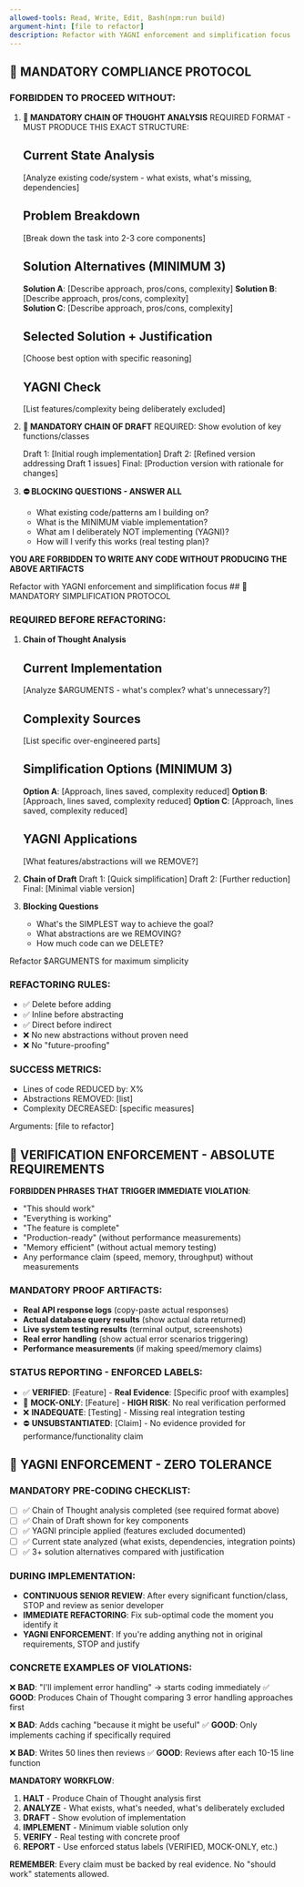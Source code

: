 ```yaml
---
allowed-tools: Read, Write, Edit, Bash(npm:run build)
argument-hint: [file to refactor]
description: Refactor with YAGNI enforcement and simplification focus
---
```


## 🛑 MANDATORY COMPLIANCE PROTOCOL

### FORBIDDEN TO PROCEED WITHOUT:

1. **🧠 MANDATORY CHAIN OF THOUGHT ANALYSIS**
   REQUIRED FORMAT - MUST PRODUCE THIS EXACT STRUCTURE:

   ## Current State Analysis
   [Analyze existing code/system - what exists, what's missing, dependencies]

   ## Problem Breakdown  
   [Break down the task into 2-3 core components]

   ## Solution Alternatives (MINIMUM 3)
   **Solution A**: [Describe approach, pros/cons, complexity]
   **Solution B**: [Describe approach, pros/cons, complexity]  
   **Solution C**: [Describe approach, pros/cons, complexity]

   ## Selected Solution + Justification
   [Choose best option with specific reasoning]

   ## YAGNI Check
   [List features/complexity being deliberately excluded]

2. **📝 MANDATORY CHAIN OF DRAFT**
   REQUIRED: Show evolution of key functions/classes
   
   Draft 1: [Initial rough implementation]
   Draft 2: [Refined version addressing Draft 1 issues] 
   Final:   [Production version with rationale for changes]

3. **⛔ BLOCKING QUESTIONS - ANSWER ALL**
   - What existing code/patterns am I building on?
   - What is the MINIMUM viable implementation?
   - What am I deliberately NOT implementing (YAGNI)?
   - How will I verify this works (real testing plan)?

**YOU ARE FORBIDDEN TO WRITE ANY CODE WITHOUT PRODUCING THE ABOVE ARTIFACTS**

<task>
Refactor with YAGNI enforcement and simplification focus
## 🛑 MANDATORY SIMPLIFICATION PROTOCOL

### REQUIRED BEFORE REFACTORING:

1. **Chain of Thought Analysis**
   ## Current Implementation
   [Analyze $ARGUMENTS - what's complex? what's unnecessary?]
   
   ## Complexity Sources
   [List specific over-engineered parts]
   
   ## Simplification Options (MINIMUM 3)
   **Option A**: [Approach, lines saved, complexity reduced]
   **Option B**: [Approach, lines saved, complexity reduced]
   **Option C**: [Approach, lines saved, complexity reduced]
   
   ## YAGNI Applications
   [What features/abstractions will we REMOVE?]

2. **Chain of Draft**
   Draft 1: [Quick simplification]
   Draft 2: [Further reduction]
   Final: [Minimal viable version]

3. **Blocking Questions**
   - What's the SIMPLEST way to achieve the goal?
   - What abstractions are we REMOVING?
   - How much code can we DELETE?

Refactor $ARGUMENTS for maximum simplicity

### REFACTORING RULES:
- ✅ Delete before adding
- ✅ Inline before abstracting  
- ✅ Direct before indirect
- ❌ No new abstractions without proven need
- ❌ No "future-proofing"

### SUCCESS METRICS:
- Lines of code REDUCED by: X%
- Abstractions REMOVED: [list]
- Complexity DECREASED: [specific measures]

Arguments: [file to refactor]
</task>

## 🚨 VERIFICATION ENFORCEMENT - ABSOLUTE REQUIREMENTS

**FORBIDDEN PHRASES THAT TRIGGER IMMEDIATE VIOLATION**:
- "This should work" 
- "Everything is working"  
- "The feature is complete"
- "Production-ready" (without performance measurements)
- "Memory efficient" (without actual memory testing)
- Any performance claim (speed, memory, throughput) without measurements

### MANDATORY PROOF ARTIFACTS:
- **Real API response logs** (copy-paste actual responses)
- **Actual database query results** (show actual data returned)
- **Live system testing results** (terminal output, screenshots)
- **Real error handling** (show actual error scenarios triggering)
- **Performance measurements** (if making speed/memory claims)

### STATUS REPORTING - ENFORCED LABELS:
- ✅ **VERIFIED**: [Feature] - **Real Evidence**: [Specific proof with examples]
- 🚨 **MOCK-ONLY**: [Feature] - **HIGH RISK**: No real verification performed
- ❌ **INADEQUATE**: [Testing] - Missing real integration testing
- ⛔ **UNSUBSTANTIATED**: [Claim] - No evidence provided for performance/functionality claim

## 🚨 YAGNI ENFORCEMENT - ZERO TOLERANCE

### MANDATORY PRE-CODING CHECKLIST:
- [ ] ✅ Chain of Thought analysis completed (see required format above)
- [ ] ✅ Chain of Draft shown for key components  
- [ ] ✅ YAGNI principle applied (features excluded documented)
- [ ] ✅ Current state analyzed (what exists, dependencies, integration points)
- [ ] ✅ 3+ solution alternatives compared with justification

### DURING IMPLEMENTATION:
- **CONTINUOUS SENIOR REVIEW**: After every significant function/class, STOP and review as senior developer
- **IMMEDIATE REFACTORING**: Fix sub-optimal code the moment you identify it
- **YAGNI ENFORCEMENT**: If you're adding anything not in original requirements, STOP and justify

### CONCRETE EXAMPLES OF VIOLATIONS:
❌ **BAD**: "I'll implement error handling" → starts coding immediately
✅ **GOOD**: Produces Chain of Thought comparing 3 error handling approaches first

❌ **BAD**: Adds caching "because it might be useful" 
✅ **GOOD**: Only implements caching if specifically required

❌ **BAD**: Writes 50 lines then reviews
✅ **GOOD**: Reviews after each 10-15 line function

**MANDATORY WORKFLOW**:
1. **HALT** - Produce Chain of Thought analysis first
2. **ANALYZE** - What exists, what's needed, what's deliberately excluded
3. **DRAFT** - Show evolution of implementation  
4. **IMPLEMENT** - Minimum viable solution only
5. **VERIFY** - Real testing with concrete proof
6. **REPORT** - Use enforced status labels (VERIFIED, MOCK-ONLY, etc.)

**REMEMBER**: Every claim must be backed by real evidence. No "should work" statements allowed.